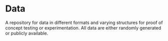 # Data
A repository for data in different formats and varying structures for proof of concept testing or experimentation. All data are either randomly generated or publicly available.

